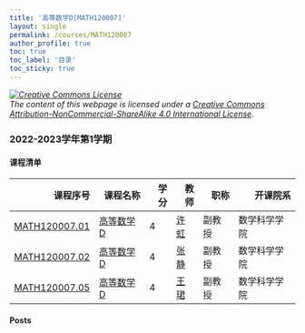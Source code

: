 ```yaml
---
title: '高等数学D[MATH120007]'
layout: single
permalink: /courses/MATH120007
author_profile: true
toc: true
toc_label: '目录'
toc_sticky: true
---
```



<div class='notice--warning'>
	<p><i><a rel='license' href='http://creativecommons.org/licenses/by-nc-sa/4.0/'><img alt='Creative Commons License' style='border-width:0' src='https://i.creativecommons.org/l/by-nc-sa/4.0/88x31.png' /></a><br /> The content of this webpage is licensed under a <a rel='license' href='http://creativecommons.org/licenses/by-nc-sa/4.0/'>Creative Commons Attribution-NonCommercial-ShareAlike 4.0 International License</a>.</i></p>
</div>

### 2022-2023学年第1学期


#### 课程清单

<div style='text-align: center;' id='MATH120007_2223F'> <table id='MATH120007_2223F_table'>
  <thead>
    <tr style="text-align: right;">
      <th>课程序号</th>
      <th>课程名称</th>
      <th>学分</th>
      <th>教师</th>
      <th>职称</th>
      <th>开课院系</th>
    </tr>
  </thead>
  <tbody>
    <tr>
      <td><a href='https://fdu-math.github.io/courses/class-id/MATH120007-01'>MATH120007.01</a></td>
      <td><a href='https://fdu-math.github.io/courses/MATH120007'>高等数学D</a></td>
      <td>4</td>
      <td><a href='https://fdu-math.github.io/teachers/许虹'>许虹</a></td>
      <td>副教授</td>
      <td>数学科学学院</td>
    </tr>
    <tr>
      <td><a href='https://fdu-math.github.io/courses/class-id/MATH120007-02'>MATH120007.02</a></td>
      <td><a href='https://fdu-math.github.io/courses/MATH120007'>高等数学D</a></td>
      <td>4</td>
      <td><a href='https://fdu-math.github.io/teachers/张静'>张静</a></td>
      <td>副教授</td>
      <td>数学科学学院</td>
    </tr>
    <tr>
      <td><a href='https://fdu-math.github.io/courses/class-id/MATH120007-05'>MATH120007.05</a></td>
      <td><a href='https://fdu-math.github.io/courses/MATH120007'>高等数学D</a></td>
      <td>4</td>
      <td><a href='https://fdu-math.github.io/teachers/王珺'>王珺</a></td>
      <td>副教授</td>
      <td>数学科学学院</td>
    </tr>
  </tbody>
</table></div>

#### Posts

